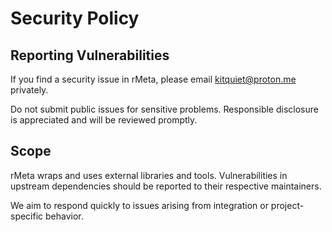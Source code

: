 # Security Policy

## Reporting Vulnerabilities

If you find a security issue in rMeta, please email kitquiet@proton.me privately.

Do not submit public issues for sensitive problems. Responsible disclosure is appreciated and will be reviewed promptly.

## Scope

rMeta wraps and uses external libraries and tools. Vulnerabilities in upstream dependencies should be reported to their respective maintainers.

We aim to respond quickly to issues arising from integration or project-specific behavior.
